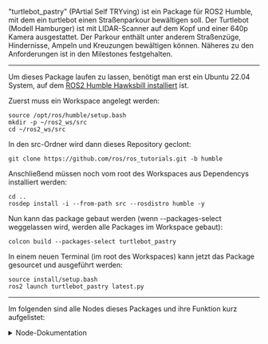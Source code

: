 "turtlebot_pastry" (PArtial Self TRYving) ist ein Package für ROS2 Humble, mit dem ein turtlebot einen Straßenparkour bewältigen soll. Der Turtlebot (Modell Hamburger) ist mit LIDAR-Scanner auf dem Kopf und einer 640p Kamera ausgestattet. Der Parkour enthält unter anderem Straßenzüge, Hindernisse, Ampeln und Kreuzungen bewältigen können. Näheres zu den Anforderungen ist in den Milestones festgehalten.

---

Um dieses Package laufen zu lassen, benötigt man erst ein Ubuntu 22.04 System, auf dem [ROS2 Humble Hawksbill installiert]("https://docs.ros.org/en/humble/Installation.html") ist.

Zuerst muss ein Workspace angelegt werden:
```
source /opt/ros/humble/setup.bash
mkdir -p ~/ros2_ws/src
cd ~/ros2_ws/src
```

In den src-Ordner wird dann dieses Repository geclont:
```
git clone https://github.com/ros/ros_tutorials.git -b humble
```

Anschließend müssen noch vom root des Workspaces aus Dependencys installiert werden:
```
cd ..
rosdep install -i --from-path src --rosdistro humble -y
```

Nun kann das package gebaut werden (wenn --packages-select weggelassen wird, werden alle Packages im Workspace gebaut):
```
colcon build --packages-select turtlebot_pastry
```

In einem neuen Terminal (im root des Workspaces) kann jetzt das Package gesourcet und ausgeführt werden:
```
source install/setup.bash
ros2 launch turtlebot_pastry latest.py
```

---

Im folgenden sind alle Nodes dieses Packages und ihre Funktion kurz aufgelistet:

<details>
<summary>Node-Dokumentation</summary>
<h2>stateMachine</h2>
Master-Node, die die Daten aller anderen Nodes managet und Fahrbefehle an den Roboter weiterleitet.
<h4>Publisher</h4>

* status: Gibt State-Updates als String aus
* cmd_vel: Fahrbefehle für den Roboter

<h4>Parameter</h4>

* force_stop: Verhindert, dass der Roboter fährt


<h2>detectObstacle</h2>
Nutzt den Laserscanner, um Hindernisse vor dem Roboter zu erkennen.
<h4>Publisher</h4>

- obstacle_in_path: Gibt einen entsprechenden Boolean aus, wenn ein Hindernis auftaucht oder entfernt wird

<h4>Parameter</h4>

- detection_distance: Distanz, ab der ein Objekt erkannt werden soll


<h2>followPath</h2>
Nutzt die Kamera, um in einer Spur zu fahren. Orientiert sich dabei an der rechten Begrenzungslinie.
<h4>Publisher</h4>

- follow_path_cmd: Fahrbefehle zur Vorwärtsbewegung innerhalb der Fahrbahn
<h4>Parameter</h4>

        self.declare_parameter('max_line_offset', 300)
        self.declare_parameter('steering_quotient', 10)
        self.declare_parameter('line_expected_at', 550)
        self.declare_parameter('speed_drive', 0.15)
        self.declare_parameter('canny_high', 600)
        self.declare_parameter('canny_low', 150)

- max_line_offset: Maximale Distanz in Pixeln, die die erkannte Linie von ihrer erwarteten Position abweichen darf.
- steering_quotient: Kleinere Werte lassen den Roboter schneller lenken.
- line_expected_at: Pixelindex, an dem die Linie erwartet wird.
- speed_drive: Geschwindigkeit, mit der der Roboter vorwärts fährt.
- canny_high: High-Parameter für den Canny-Algorithmus
- canny-low: Low-Parameter für den Canny-Algorithmus

</details>